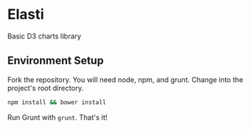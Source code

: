 # Elasti
Basic D3 charts library

## Environment Setup
Fork the repository. You will need node, npm, and grunt. Change into the project's root directory.

```bash
npm install && bower install
```

Run Grunt with `grunt`. That's it!
